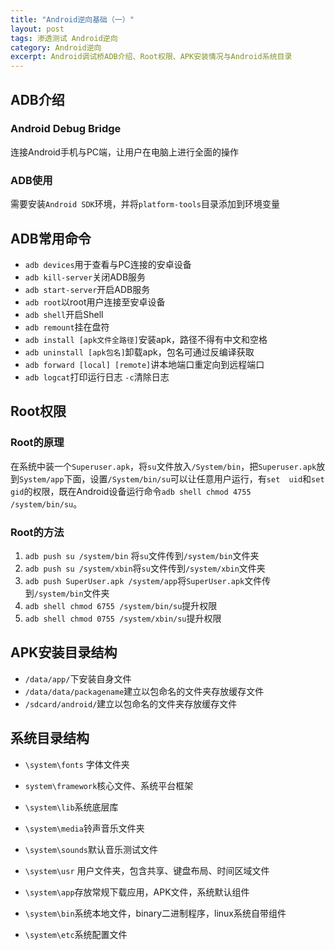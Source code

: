 ```yaml
---
title: "Android逆向基础（一）"
layout: post
tags: 渗透测试 Android逆向
category: Android逆向
excerpt: Android调试桥ADB介绍、Root权限、APK安装情况与Android系统目录
---
```

## ADB介绍

### Android Debug Bridge
连接Android手机与PC端，让用户在电脑上进行全面的操作

### ADB使用
需要安装`Android SDK`环境，并将`platform-tools`目录添加到环境变量

## ADB常用命令
* `adb devices`用于查看与PC连接的安卓设备
* `adb kill-server`关闭ADB服务
* `adb start-server`开启ADB服务
* `adb root`以root用户连接至安卓设备
* `adb shell`开启Shell
* `adb remount`挂在盘符
* `adb install [apk文件全路径]`安装apk，路径不得有中文和空格
* `adb uninstall [apk包名]`卸载apk，包名可通过反编译获取
* `adb forward [local] [remote]`讲本地端口重定向到远程端口
* `adb logcat`打印运行日志 `-c`清除日志



## Root权限

### Root的原理

在系统中装一个`Superuser.apk`，将`su`文件放入`/System/bin`，把`Superuser.apk`放到`System/app`下面，设置`/System/bin/su`可以让任意用户运行，有`set  uid`和`set gid`的权限，既在Android设备运行命令`adb shell chmod 4755 /system/bin/su`。



### Root的方法

1. `adb push su /system/bin` 将`su`文件传到`/system/bin`文件夹
2. `adb push su /system/xbin`将`su`文件传到`/system/xbin`文件夹
3. `adb push SuperUser.apk /system/app`将`SuperUser.apk`文件传到`/system/bin`文件夹
4. `adb shell chmod 6755 /system/bin/su`提升权限
5. `adb shell chmod 0755 /system/xbin/su`提升权限



## APK安装目录结构

* `/data/app/`下安装自身文件
* `/data/data/packagename`建立以包命名的文件夹存放缓存文件
* `/sdcard/android/`建立以包命名的文件夹存放缓存文件



## 系统目录结构

* `\system\fonts` 字体文件夹

* `system\framework`核心文件、系统平台框架

* `\system\lib`系统底层库

* `\system\media`铃声音乐文件夹

* `\system\sounds`默认音乐测试文件

* `\system\usr` 用户文件夹，包含共享、键盘布局、时间区域文件

* `\system\app`存放常规下载应用，APK文件，系统默认组件

* `\system\bin`系统本地文件，binary二进制程序，linux系统自带组件

* `\system\etc`系统配置文件  






